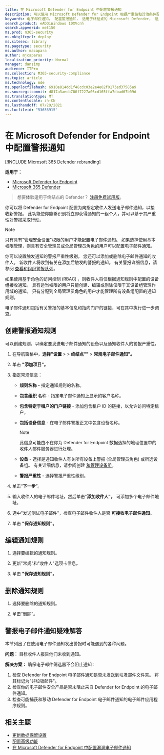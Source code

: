 ```yaml
---
title: 在 Microsoft Defender for Endpoint 中配置警报通知
description: 可以使用 Microsoft Defender for Endpoint 根据严重性和其他条件配置安全警报的电子邮件通知设置。
keywords: 电子邮件通知， 配置警报通知， 适用于终结点的 Microsoft Defender， 适用于终结点的 Microsoft Defender 通知， 适用于终结点的 Microsoft Defender 警报， windows 10 企业版， windows 10 教育版
search.product: eADQiWindows 10XVcnh
search.appverid: met150
ms.prod: m365-security
ms.mktglfcycl: deploy
ms.sitesec: library
ms.pagetype: security
ms.author: macapara
author: mjcaparas
localization_priority: Normal
manager: dansimp
audience: ITPro
ms.collection: M365-security-compliance
ms.topic: article
ms.technology: mde
ms.openlocfilehash: 6910e814dd1f48cdc03e2e4e02f0173ed37585a9
ms.sourcegitcommit: d817a3aecb700f7227a05cd165ffa7dbad67b09d
ms.translationtype: MT
ms.contentlocale: zh-CN
ms.lasthandoff: 07/29/2021
ms.locfileid: "53656915"
---
```

# <a name="configure-alert-notifications-in-microsoft-defender-for-endpoint"></a>在 Microsoft Defender for Endpoint 中配置警报通知

[!INCLUDE [Microsoft 365 Defender rebranding](../../includes/microsoft-defender.md)]

**适用于：**
- [Microsoft Defender for Endpoint](https://go.microsoft.com/fwlink/p/?linkid=2154037)
- [Microsoft 365 Defender](https://go.microsoft.com/fwlink/?linkid=2118804)

> 想要体验适用于终结点的 Defender？ [注册免费试用版](https://signup.microsoft.com/create-account/signup?products=7f379fee-c4f9-4278-b0a1-e4c8c2fcdf7e&ru=https://aka.ms/MDEp2OpenTrial?ocid=docs-wdatp-emailconfig-abovefoldlink)。

你可以将 Defender for Endpoint 配置为向指定收件人发送电子邮件通知，以接收新警报。 此功能使你能够识别将立即获得通知的一组个人，并可以基于其严重性对警报采取行动。

> [!NOTE]
> 只有具有"管理安全设置"权限的用户才能配置电子邮件通知。 如果选择使用基本权限管理，则具有安全管理员或全局管理员角色的用户可以配置电子邮件通知。

你可以设置触发通知的警报严重性级别。 您还可以添加或删除电子邮件通知的收件人。 新收件人将收到有关在添加后触发的警报的通知。 有关警报详细信息，请参阅 [查看和组织警报队列](alerts-queue.md)。

如果使用基于角色的访问控制 (RBAC) ，则收件人将仅根据通知规则中配置的设备组接收通知。
具有适当权限的用户只能创建、编辑或删除仅限于其设备组管理作用域的通知。
只有分配到全局管理员角色的用户才能管理所有设备组配置的通知规则。

电子邮件通知包括有关警报的基本信息和指向门户的链接，可在其中执行进一步调查。

## <a name="create-rules-for-alert-notifications"></a>创建警报通知规则
可以创建规则，以确定要发送电子邮件通知的设备以及通知收件人的警报严重性。


1. 在导航窗格中，**选择"设置**  >    >  **终结点""**  >  **常规电子邮件通知"。**

2. 单击 **"添加项目"。**

3. 指定常规信息：
    - **规则名称** - 指定通知规则的名称。
    - **包含组织** 名称 - 指定电子邮件通知上显示的客户名称。
    - **包含特定于租户的门户链接** - 添加包含租户 ID 的链接，以允许访问特定租户。
    - **包括设备信息** - 在电子邮件警报正文中包含设备名称。

        > [!NOTE]
        > 此信息可能由不在你为 Defender for Endpoint 数据选择的地理位置中的收件人邮件服务器进行处理。

    - **设备** - 选择是通知收件人有关所有设备上警报 (全局管理员角色) 或所选设备组。 有关详细信息，请参阅创建 [和管理设备组](machine-groups.md)。
    - **警报严重性** - 选择警报严重性级别。

4. 单击“**下一步**”。

5. 输入收件人的电子邮件地址，然后单击"**添加收件人"。** 可添加多个电子邮件地址。

6. 选中"发送测试电子邮件"，检查电子邮件收件人是否 **可接收电子邮件通知**。

7. 单击 **"保存通知规则"。**

## <a name="edit-a-notification-rule"></a>编辑通知规则

1. 选择要编辑的通知规则。

2. 更新"常规"和"收件人"选项卡信息。

3. 单击 **"保存通知规则"。**

## <a name="delete-notification-rule"></a>删除通知规则

1. 选择要删除的通知规则。

2. 单击“删除”。

## <a name="troubleshoot-email-notifications-for-alerts"></a>警报电子邮件通知疑难解答

本节列出了在使用电子邮件通知发出警报时可能遇到的各种问题。

**问题：** 目标收件人报告他们未收到通知。

**解决方案：** 确保电子邮件筛选器不会阻止通知：

1. 检查 Defender for Endpoint 电子邮件通知是否未发送到垃圾邮件文件夹。 将其标记为"非垃圾邮件"。
2. 检查你的电子邮件安全产品是否未阻止来自 Defender for Endpoint 的电子邮件通知。
3. 检查可能捕获和移动 Defender for Endpoint 电子邮件通知的电子邮件应用程序规则。

## <a name="related-topics"></a>相关主题

- [更新数据保留设置](data-retention-settings.md)
- [配置高级功能](advanced-features.md)
- [在 Microsoft Defender for Endpoint 中配置漏洞电子邮件通知](/microsoft-365/security/defender-endpoint/configure-vulnerability-email-notifications)
